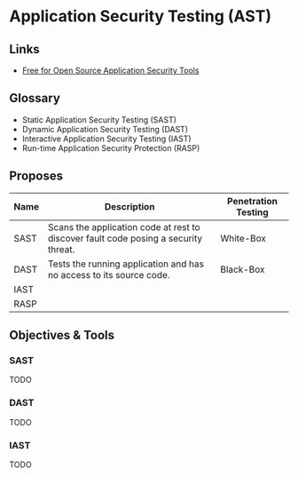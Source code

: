 # Application Security Testing (AST)

<!--
https://crashtest-security.com/sast-dast-iast-rasp/#:~:text=Static%20Application%20Security%20Testing%20(SAST,Runtime%20Application%20Self%20Protection%20(RASP)

http://www.hackertest.net/
-->

## Links

- [Free for Open Source Application Security Tools](https://owasp.org/www-community/Free_for_Open_Source_Application_Security_Tools)

## Glossary

- Static Application Security Testing (SAST)
- Dynamic Application Security Testing (DAST)
- Interactive Application Security Testing (IAST)
- Run-time Application Security Protection (RASP)

<!--
Software Composition Analysis (SCA)
-->

## Proposes

| Name | Description                                                                         | Penetration Testing |
| ---- | ----------------------------------------------------------------------------------- | ------------------- |
| SAST | Scans the application code at rest to discover fault code posing a security threat. | White-Box           |
| DAST | Tests the running application and has no access to its source code.                 | Black-Box           |
| IAST |                                                                                     |                     |
| RASP |                                                                                     |                     |

## Objectives & Tools

### SAST

TODO

<!--
- Analise estatica
- Conhecimento do codigo fonte
- Execução rápida
- Plugins para IDE's e Editores

Bandit
Horusec
-->

### DAST

TODO

<!-- - Analise dinamica
- Não possui conhecimento do codigo fonte
- Normalmente recebe apenas uma URL
- Execução lenta

OWASP ZAP
Burp Suite CE
Nessus
Open VAS
Acunetix 360 -->

### IAST

TODO

<!--
IAST

- Analise interativa
- Um agente é instalado no servidor
- Combina os testes de SAST e DAST
- Monitoramento das requesições e dos binarios da aplicação

Contrast Security
-->
